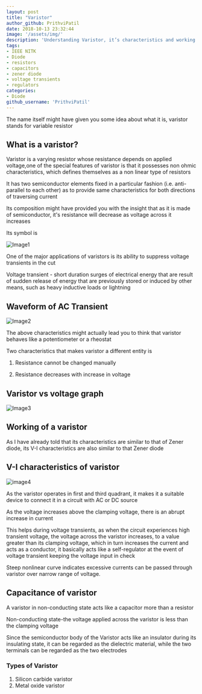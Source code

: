 ```yaml
---
layout: post
title: "Varistor"
author_github: PrithviPatil
date: 2018-10-13 23:32:44
image: '/assets/img/'
description: 'Understanding Varistor, it’s characteristics and working'
tags:
- IEEE NITK
- Diode
- resistors
- capacitors
- zener diode
- voltage transients
- regulators
categories:
- Diode
github_username: 'PrithviPatil'
---
```


The name itself might have given you some idea about what it is, varistor stands for variable resistor

## What is a varistor?

Varistor is a varying resistor whose resistance depends on applied voltage,one of the special features of varistor is that it possesses non ohmic characteristics, which defines themselves as a non linear type of resistors

It has two semiconductor elements fixed in a particular fashion (i.e. anti-parallel to each other) as to provide same characteristics for both directions of traversing current

Its composition might have provided you with the insight that as it is made of semiconductor, it's resistance will decrease as voltage across it increases

Its symbol is

![Image1](/blog/assets/img/Varistor/1.png)

One of the major applications of varistors is its ability to suppress voltage transients in the cut

Voltage transient - short duration surges of electrical energy that are result of sudden release of energy that are previously stored or induced by other means, such as heavy inductive loads or lightning

## Waveform of AC Transient

![Image2](/blog/assets/img/Varistor/2.jpg)

The above characteristics might actually lead you to think that varistor behaves like a potentiometer or a rheostat

Two characteristics that makes varistor a different entity is

1. Resistance cannot be changed manually

2. Resistance decreases with increase in voltage

## Varistor vs voltage graph

![Image3](/blog/assets/img/Varistor/3.jpg)

## Working of a varistor

As I have already told that its characteristics are similar to that of Zener diode, its V-I characteristics are also similar to that Zener diode

## V-I characteristics of varistor

![image4](/blog/assets/img/Varistor/4.png)

As the varistor operates in first and third quadrant, it makes it a suitable device to connect it in a circuit with AC or DC source

As the voltage increases above the clamping voltage, there is an abrupt increase in current

This helps during voltage transients, as when the circuit experiences high transient voltage, the voltage across the varistor increases, to a value greater than its clamping voltage, which in turn increases the current and acts as a conductor, it basically acts like a self-regulator at the event of voltage transient keeping the voltage input in check

Steep nonlinear curve indicates excessive currents can be passed through varistor over narrow range of voltage.

## Capacitance of varistor

A varistor in non-conducting state acts like a capacitor more than a resistor

Non-conducting state-the voltage applied across the varistor is less than the clamping voltage

Since the semiconductor body of the Varistor acts like an insulator during its insulating state, it can be regarded as the dielectric material, while the two terminals can be regarded as the two electrodes

### Types of Varistor

1. Silicon carbide varistor
2. Metal oxide varistor